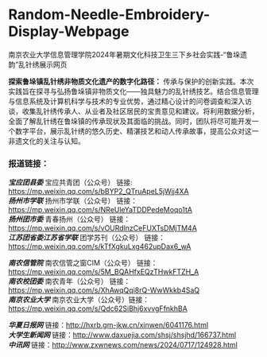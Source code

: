 # Random-Needle-Embroidery-Display-Webpage
南京农业大学信息管理学院2024年暑期文化科技卫生三下乡社会实践-“鲁垛遗韵”乱针绣展示网页

**探索鲁垛镇乱针绣非物质文化遗产的数字化路径：**
传承与保护的创新实践。本次实践旨在探寻与弘扬鲁垛镇非物质文化——独具魅力的乱针绣技艺。结合信息管理与信息系统及计算机科学与技术的专业优势，通过精心设计的问卷调查和深入访谈，收集乱针绣传承人、从业者及社区居民的宝贵意见和建议。将利用数据分析，全面了解乱针绣在鲁垛镇的传承现状及其面临的挑战。同时，团队将尽可能开发一个数字平台，展示乱针绣的悠久历史、精湛技艺和动人传承故事，提高公众对这一非遗文化的关注与认知。


### 报道链接：
***宝应团县委***   宝应共青团（公众号） 链接: https://mp.weixin.qq.com/s/bBYP2_QTruApeL5jWjj4XA  
***扬州市学联***   扬州市学联（公众号） 链接：https://mp.weixin.qq.com/s/NReUleYaTDDPedeMoqo1tA  
***扬州团市委***   青春扬州（公众号） 链接：https://mp.weixin.qq.com/s/vOURdlnzCeFUXTsDMjTM4A  
***江苏团省委江苏省学联***   团学苏刊（公众号） 链接：https://mp.weixin.qq.com/s/kTfXgkuLxg462upDax6_wA  

***南农信管院***   南农信管之窗CIM（公众号） 链接：https://mp.weixin.qq.com/s/5M_BQAHfxEQzTHwkFTZH_A  
***南农校团委***   南农青年（公众号） 链接：https://mp.weixin.qq.com/s/XhAwqQqi8rQ-WwWkkb4SaQ  
***南京农业大学***   南京农业大学（公众号）链接：https://mp.weixin.qq.com/s/Qdc62SiBhj6xvvgFfnkhBA  

***华夏日报网*** 链接：http://hxrb.gm-jkw.cn/xinwen/6041176.html  
***大学生新闻网*** 链接：http://www.daxuejia.com/shsj/shsjhd/166737.html  
***中讯网*** 链接：http://www.zxwnews.com/news/2024/0717/124928.html  
